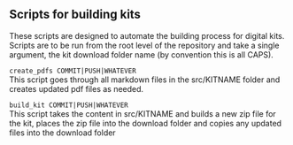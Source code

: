 ## Scripts for building kits

These scripts are designed to automate the building process for digital kits. Scripts are to be run from the root level of the repository and take a single argument, the kit download folder name (by convention this is all CAPS).

`create_pdfs COMMIT|PUSH|WHATEVER`  
This script goes through all markdown files in the src/KITNAME folder and creates updated pdf files as needed.

`build_kit COMMIT|PUSH|WHATEVER`  
This script takes the content in src/KITNAME and builds a new zip file for the kit, places the zip file into the download folder and copies any updated files into the download folder
